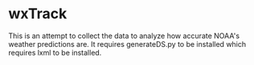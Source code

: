 wxTrack
=======

This is an attempt to collect the data to analyze how accurate NOAA's 
weather predictions are. It requires generateDS.py to be installed which 
requires lxml to be installed.
